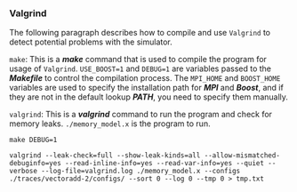 

### Valgrind

The following paragraph describes how to compile and use `Valgrind` to detect potential problems with the simulator.

`make`: This is a ***make*** command that is used to compile the program for usage of `Valgrind`. `USE_BOOST=1` and `DEBUG=1` are variables passed to the ***Makefile*** to control the compilation process. The `MPI_HOME` and `BOOST_HOME` variables are used to specify the installation path for ***MPI*** and ***Boost***, and if they are not in the default lookup ***PATH***, you need to specify them manually.

`valgrind`: This is a ***valgrind*** command to run the program and check for memory leaks. `./memory_model.x` is the program to run.

```shell
make DEBUG=1

valgrind --leak-check=full --show-leak-kinds=all --allow-mismatched-debuginfo=yes --read-inline-info=yes --read-var-info=yes --quiet --verbose --log-file=valgrind.log ./memory_model.x --configs ./traces/vectoradd-2/configs/ --sort 0 --log 0 --tmp 0 > tmp.txt
```